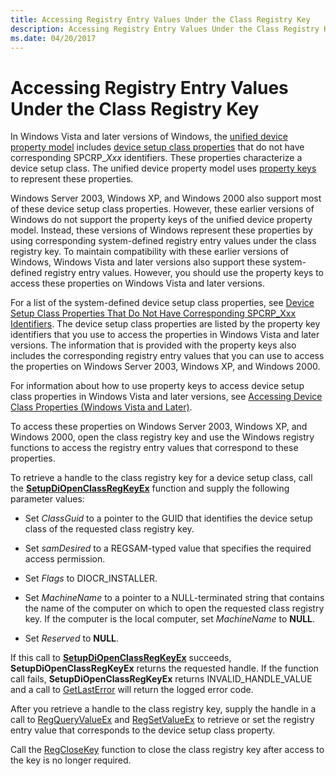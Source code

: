 ```yaml
---
title: Accessing Registry Entry Values Under the Class Registry Key
description: Accessing Registry Entry Values Under the Class Registry Key
ms.date: 04/20/2017
---
```


# Accessing Registry Entry Values Under the Class Registry Key


In Windows Vista and later versions of Windows, the [unified device property model](unified-device-property-model--windows-vista-and-later-.md) includes [device setup class properties](accessing-device-setup-class-properties.md) that do not have corresponding SPCRP_*Xxx* identifiers. These properties characterize a device setup class. The unified device property model uses [property keys](property-keys.md) to represent these properties.

Windows Server 2003, Windows XP, and Windows 2000 also support most of these device setup class properties. However, these earlier versions of Windows do not support the property keys of the unified device property model. Instead, these versions of Windows represent these properties by using corresponding system-defined registry entry values under the class registry key. To maintain compatibility with these earlier versions of Windows, Windows Vista and later versions also support these system-defined registry entry values. However, you should use the property keys to access these properties on Windows Vista and later versions.

For a list of the system-defined device setup class properties, see [Device Setup Class Properties That Do Not Have Corresponding SPCRP_Xxx Identifiers](/previous-versions/ff542250(v=vs.85)). The device setup class properties are listed by the property key identifiers that you use to access the properties in Windows Vista and later versions. The information that is provided with the property keys also includes the corresponding registry entry values that you can use to access the properties on Windows Server 2003, Windows XP, and Windows 2000.

For information about how to use property keys to access device setup class properties in Windows Vista and later versions, see [Accessing Device Class Properties (Windows Vista and Later)](accessing-device-class-properties--windows-vista-and-later-.md).

To access these properties on Windows Server 2003, Windows XP, and Windows 2000, open the class registry key and use the Windows registry functions to access the registry entry values that correspond to these properties.

To retrieve a handle to the class registry key for a device setup class, call the [**SetupDiOpenClassRegKeyEx**](/windows/win32/api/setupapi/nf-setupapi-setupdiopenclassregkeyexa) function and supply the following parameter values:

-   Set *ClassGuid* to a pointer to the GUID that identifies the device setup class of the requested class registry key.

-   Set *samDesired* to a REGSAM-typed value that specifies the required access permission.

-   Set *Flags* to DIOCR_INSTALLER.

-   Set *MachineName* to a pointer to a NULL-terminated string that contains the name of the computer on which to open the requested class registry key. If the computer is the local computer, set *MachineName* to **NULL**.

-   Set *Reserved* to **NULL**.

If this call to [**SetupDiOpenClassRegKeyEx**](/windows/win32/api/setupapi/nf-setupapi-setupdiopenclassregkeyexa) succeeds, **SetupDiOpenClassRegKeyEx** returns the requested handle. If the function call fails, **SetupDiOpenClassRegKeyEx** returns INVALID_HANDLE_VALUE and a call to [GetLastError](/windows/win32/api/errhandlingapi/nf-errhandlingapi-getlasterror) will return the logged error code.

After you retrieve a handle to the class registry key, supply the handle in a call to [RegQueryValueEx](/windows/win32/api/winreg/nf-winreg-regqueryvalueexa) and [RegSetValueEx](/windows/win32/api/winreg/nf-winreg-regsetvalueexa) to retrieve or set the registry entry value that corresponds to the device setup class property.

Call the [RegCloseKey](/windows/win32/api/winreg/nf-winreg-regclosekey) function to close the class registry key after access to the key is no longer required.

